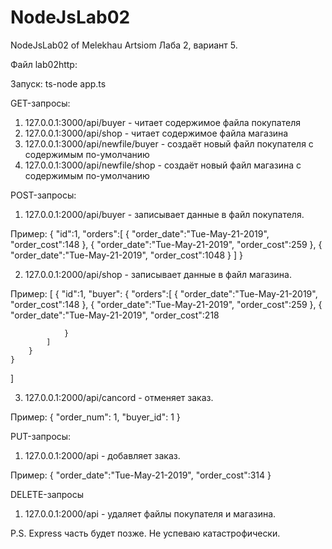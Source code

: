 # NodeJsLab02
NodeJsLab02 of Melekhau Artsiom
Лаба 2, вариант 5.

Файл lab02http:

Запуск: ts-node app.ts

GET-запросы:
1) 127.0.0.1:3000/api/buyer         - читает содержимое файла покупателя
2) 127.0.0.1:3000/api/shop          - читает содержимое файла магазина
3) 127.0.0.1:3000/api/newfile/buyer - создаёт новый файл покупателя с содержимым по-умолчанию
4) 127.0.0.1:3000/api/newfile/shop  - создаёт новый файл магазина с содержимым по-умолчанию

POST-запросы:
1) 127.0.0.1:2000/api/buyer - записывает данные в файл покупателя.

Пример:
{
	"id":1,
	"orders":[
		{
			"order_date":"Tue-May-21-2019",
			"order_cost":148
		},
		{
			"order_date":"Tue-May-21-2019",
			"order_cost":259
		},
		{
			"order_date":"Tue-May-21-2019",
			"order_cost":1048
		}
	]
}

2) 127.0.0.1:2000/api/shop - записывает данные в файл магазина.

Пример:
[
	{
		"id":1,
		"buyer":
		{
			"orders":[
				{
					"order_date":"Tue-May-21-2019",
					"order_cost":148
				},
				{
					"order_date":"Tue-May-21-2019",
					"order_cost":259
				},
				{
					"order_date":"Tue-May-21-2019",
					"order_cost":218
					
				}
			]
		}
	}
]

3) 127.0.0.1:2000/api/cancord - отменяет заказ.

Пример:
{
	"order_num": 1,
	"buyer_id": 1
}

PUT-запросы:
1) 127.0.0.1:2000/api - добавляет заказ.

Пример:
{
	"order_date":"Tue-May-21-2019",
	"order_cost":314
}

DELETE-запросы
1) 127.0.0.1:2000/api - удаляет файлы покупателя и магазина.

P.S. Express часть будет позже. Не успеваю катастрофически.
